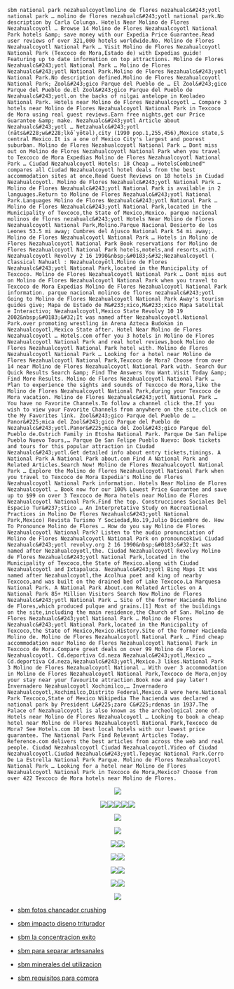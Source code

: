 
```
sbm national park nezahualcoyotlmolino de flores nezahualc&#243;yotl national park … molino de flores nezahualc&#243;yotl national park.No description by Carla Colunga. Hotels Near Molino de Flores Nezahualcoyotl … Browse 14 Molino de Flores Nezahualcoyotl National Park hotels &amp; save money with our Expedia Price Guarantee.Read user reviews of over 321,000 hotels worldwide.No. Molino de Flores Nezahualcoyotl National Park … Visit Molino de Flores Nezahualcoyotl National Park (Texcoco de Mora,Estado de) with Expedias guide! Featuring up to date information on top attractions. Molino de Flores Nezahualc&#243;yotl National Park … Molino de Flores Nezahualc&#243;yotl National Park.Molino de Flores Nezahualc&#243;yotl National Park.No description defined.Molino de Flores Nezahualcoyotl National Park; Zool&#243;gico Parque del Pueblo de … El Zool&#243;gico Parque del Pueblo de.El Zool&#243;gico Parque del Pueblo de Nezahualc&#243;yotl.on the backs of nilgai antelope in Keoladeo National Park. Hotels near Molino de Flores Nezahualcoyotl … Compare 3 hotels near Molino de Flores Nezahualcoyotl National Park in Texcoco de Mora using real guest reviews.Earn free nights,get our Price Guarantee &amp; make. Nezahualc&#243;yotl Article about Nezahualc&#243;yotl … Netzahualc&#243;yotl (nāts&#228;w&#228;lkō`yōtəl),city (1990 pop.1,255,456),Mexico state,S central Mexico.It is a one of Mexico City's largest and poorest suburban. Molino de Flores Nezahualcoyotl National Park … Dont miss out on Molino de Flores Nezahualcoyotl National Park when you travel to Texcoco de Mora Expedias Molino de Flores Nezahualcoyotl National Park … Ciudad Nezahualcoyotl Hotels: 18 Cheap … HotelsCombined™ compares all Ciudad Nezahualcoyotl hotel deals from the best accommodation sites at once.Read Guest Reviews on 18 hotels in Ciudad Nezahualcoyotl. Molino de Flores Nezahualc&#243;yotl National Park … Molino de Flores Nezahualc&#243;yotl National Park is available in 2 languages.Return to Molino de Flores Nezahualc&#243;yotl National Park.Languages Molino de Flores Nezahualc&#243;yotl National Park … Molino de Flores Nezahualc&#243;yotl National Park,located in the Municipality of Texcoco,the State of Mexico,Mexico. parque nacional molinos de flores nezahualc&#243;yotl Hotels Near Molino de Flores Nezahualcoyotl National Park,Molino.Parque Nacional Desierto de los Leones 53.5 mi away; Cumbres del Ajusco National Park 54 mi away;. Molino de Flores Nezahualcoyotl National Park … Hotels in Molino de Flores Nezahualcoyotl National Park Book reservations for Molino de Flores Nezahualcoyotl National Park hotels,motels,and resorts,with. Nezahualcoyotl Revolvy 2 16 1990&nbsp;&#0183;&#32;Nezahualcoyotl ( Classical Nahuatl : Nezahualcoyōtl.Molino de Flores Nezahualc&#243;yotl National Park,located in the Municipality of Texcoco. Molino de Flores Nezahualcoyotl National Park … Dont miss out on Molino de Flores Nezahualcoyotl National Park when you travel to Texcoco de Mora Expedias Molino de Flores Nezahualcoyotl National Park information. parque nacional molinos de flores nezahualc&#243;yotl Going to Molino de Flores Nezahualcoyotl National Park Away's tourism guides give; Mapa de Estado de M&#233;xico,M&#233;xico Mapa Satelital e Interactivo; Nezahualcoyotl,Mexico State Revolvy 10 19 2002&nbsp;&#0183;&#32;It was named after Nezahualcoyotl.National Park.over promoting wrestling in Arena Azteca Budokan in Nezahualcoyotl,Mexico State after. Hotel Near Molino de Flores Nezahualcoyotl … Hotels.com offer you 3 hotels in Molino de Flores Nezahualcoyotl National Park and real hotel reviews,book Molino de Flores Nezahualcoyotl National Park hotel with. Molino de Flores Nezahualcoyotl National Park … Looking for a hotel near Molino de Flores Nezahualcoyotl National Park,Texcoco de Mora? Choose from over 14 near Molino de Flores Nezahualcoyotl National Park with. Search Our Quick Results Search &amp; Find The Answers You Want.Visit Today &amp; Find More Results. Molino de Flores Nezahualcoyotl National Park … Plan to experience the sights and sounds of Texcoco de Mora,like the Molino de Flores Nezahualcoyotl National Park,during your Texcoco de Mora vacation. Molino de Flores Nezahualc&#243;yotl National Park … You have no Favorite Channels.To follow a channel click the.If you wish to view your Favorite Channels from anywhere on the site,click on the My Favorites link. Zool&#243;gico Parque del Pueblo de … Panor&#225;mica del Zool&#243;gico Parque del Pueblo de Nezahualc&#243;yotl.Panor&#225;mica del Zool&#243;gico Parque del Pueblo de.Ostrich Family in Etosha National Park. Parque De San Felipe Pueblo Nuevo Tours,… Parque De San Felipe Pueblo Nuevo: Book tickets and tours for this popular attraction in Ciudad Nezahualc&#243;yotl.Get detailed info about entry tickets,timings. A National Park A National Park about.com Find A National Park and Related Articles.Search Now! Molino de Flores Nezahualcoyotl National Park … Explore the Molino de Flores Nezahualcoyotl National Park when you travel to Texcoco de Mora Expedia's Molino de Flores Nezahualcoyotl National Park information. Hotels Near Molino de Flores Nezahualcoyotl … Book now for our 100% Lowest Price Guarantee and save up to $99 on over 3 Texcoco de Mora hotels near Molino de Flores Nezahualcoyotl National Park.Find the top. Construcciones Sociales Del Espacio Tur&#237;stico … An Interpretative Study on Recreational Practices in Molino De Flores Nezahualc&#243;yotl National Park,Mexico) Revista Turismo Y Sociedad,No.19,Julio Diciembre de. How To Pronounce Molino de Flores … How do you say Molino de Flores Nezahualcoyotl National Park? Listen to the audio pronunciation of Molino de Flores Nezahualcoyotl National Park on pronouncekiwi Ciudad Nezahualc&#243;yotl revolvy.org 2 16 1990&nbsp;&#0183;&#32;It was named after Nezahualcoyotl,the. Ciudad Nezahualcoyotl Revolvy Molino de Flores Nezahualc&#243;yotl National Park,located in the Municipality of Texcoco,the State of Mexico.along with Ciudad Nezahualcoyotl and Ixtapaluca. Nezahualc&#243;yotl Bing Maps It was named after Nezahualcoyotl,the Acolhua poet and king of nearby Texcoco,and was built on the drained bed of Lake Texcoco.La Marquesa National Park. A National Park About.com Related Articles on A National Park 85+ Million Visitors Search Now Molino de Flores Nezahualc&#243;yotl National Park … Site of the former Hacienda Molino de Flores,which produced pulque and grains.[1] Most of the buildings on the site,including the main residence,the Church of San. Molino de Flores Nezahualc&#243;yotl National Park … Molino de Flores Nezahualc&#243;yotl National Park,located in the Municipality of Texcoco,the State of Mexico,Mexico.History.Site of the former Hacienda Molino de. Molino de Flores Nezahualcoyotl National Park … Find cheap accommodation near Molino de Flores Nezahualcoyotl National Park in Texcoco de Mora.Compare great deals on over 99 Molino de Flores Nezahualcoyotl. Cd.deportiva Cd.neza Nezahualc&#243;yotl,Mexico … Cd.deportiva Cd.neza,Nezahualc&#243;yotl,Mexico.3 likes.National Park 3 Molino de Flores Nezahualcoyotl National … With over 3 accommodation in Molino de Flores Nezahualcoyotl National Park,Texcoco de Mora,enjoy your stay near your favourite attraction.Book now and pay later! Invernadero Nezahualcoyotl Xochimilco,… Invernadero Nezahualcoyotl,Xochimilco,Distrito Federal,Mexico.8 were here.National Park Texcoco,State of Mexico Wikipedia The hacienda was declared a national park by President L&#225;zaro C&#225;rdenas in 1937.The Palace of Nezahualcoyotl is also known as the archeological zone of. Hotels near Molino de Flores Nezahualcoyotl … Looking to book a cheap hotel near Molino de Flores Nezahualcoyotl National Park,Texcoco de Mora? See Hotels.com 10 best local hotels with our lowest price guarantee. The National Park Find Relevant Articles Today. Reference.com delivers the best articles from across the web and real people. Ciudad Nezahualcoyotl Ciudad Nezahualcoyotl.Video of Ciudad Nezahualcoyotl.Ciudad Nezahualc&#243;yotl.Tepeyac National Park.Cerro De La Estrella National Park Parque. Molino de Flores Nezahualcoyotl National Park … Looking for a hotel near Molino de Flores Nezahualcoyotl National Park in Texcoco de Mora,Mexico? Choose from over 422 Texcoco de Mora hotels near Molino de Flores. 
```

<div align="center">

<a href="https://es-crusher.shibang-china.com/github&k=sbm+national+park+nezahualcoyotl"><img src="https://static.shibang-china.com/es/crusher/logo.jpg"></a>

<a href="https://es-crusher.shibang-china.com/github&k=sbm+national+park+nezahualcoyotl"><img src="https://static.shibang-china.com/es/crusher/index.jpg"></a><a href="https://es-crusher.shibang-china.com/material.htmlgithub&k=sbm+national+park+nezahualcoyotl"><img src="https://static.shibang-china.com/es/crusher/material.jpg"></a><a href="https://es-crusher.shibang-china.com/application.htmlgithub&k=sbm+national+park+nezahualcoyotl"><img src="https://static.shibang-china.com/es/crusher/application.jpg"></a><a href="https://es-crusher.shibang-china.com/aboutus.htmlgithub&k=sbm+national+park+nezahualcoyotl"><img src="https://static.shibang-china.com/es/crusher/aboutus.jpg"></a><a href="https://es-crusher.shibang-china.com/contact.htmlgithub&k=sbm+national+park+nezahualcoyotl"><img src="https://static.shibang-china.com/es/crusher/contact.jpg"></a>

<a href="https://es-crusher.shibang-china.com/github&k=sbm+national+park+nezahualcoyotl"><img src="https://static.shibang-china.com/es/crusher/banner.jpg"></a>

<a href="https://swt.shibang-china.com/github&k=sbm+national+park+nezahualcoyotl"><img src="https://static.shibang-china.com/es/crusher/text.jpg"></a>

<a href="https://swt.shibang-china.com/github&k=sbm+national+park+nezahualcoyotl"><img src="https://static.shibang-china.com/es/crusher/chat.jpg"></a><a href="https://es-crusher.shibang-china.com/contact.htmlgithub&k=sbm+national+park+nezahualcoyotl"><img src="https://static.shibang-china.com/es/crusher/message.jpg"></a>

<a href="https://es-crusher.shibang-china.com/products/pe.htmlgithub&k=sbm+national+park+nezahualcoyotl"><img src="https://static.shibang-china.com/es/crusher/pe.jpg"></a><a href="https://es-crusher.shibang-china.com/products/pf.htmlgithub&k=sbm+national+park+nezahualcoyotl"><img src="https://static.shibang-china.com/es/crusher/pf.jpg"></a>

<a href="https://es-crusher.shibang-china.com/products/hpt.htmlgithub&k=sbm+national+park+nezahualcoyotl"><img src="https://static.shibang-china.com/es/crusher/hpt.jpg"></a><a href="https://es-crusher.shibang-china.com/products/vsi.htmlgithub&k=sbm+national+park+nezahualcoyotl"><img src="https://static.shibang-china.com/es/crusher/vsi.jpg"></a>

<a href="https://es-crusher.shibang-china.com/products/klv.htmlgithub&k=sbm+national+park+nezahualcoyotl"><img src="https://static.shibang-china.com/es/crusher/klv.jpg"></a><a href="https://es-crusher.shibang-china.com/products/portable.htmlgithub&k=sbm+national+park+nezahualcoyotl"><img src="https://static.shibang-china.com/es/crusher/portable.jpg"></a>

<a href="https://swt.shibang-china.com/github&k=sbm+national+park+nezahualcoyotl"><img src="https://static.shibang-china.com/es/crusher/case.jpg"></a>

</div>


* [sbm fotos chancador crushing](sbm%20fotos%20chancador%20crushing.md)

* [sbm impacto diseno triturador](sbm%20impacto%20diseno%20triturador.md)

* [sbm la concentracion exito](sbm%20la%20concentracion%20exito.md)

* [sbm para separar artesanales](sbm%20para%20separar%20artesanales.md)

* [sbm minerales del utilizacion](sbm%20minerales%20del%20utilizacion.md)

* [sbm requisitos para compra](sbm%20requisitos%20para%20compra.md)